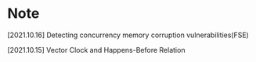 # Note
[2021.10.16] Detecting concurrency memory corruption vulnerabilities(FSE)

[2021.10.15] Vector Clock and Happens-Before Relation 
